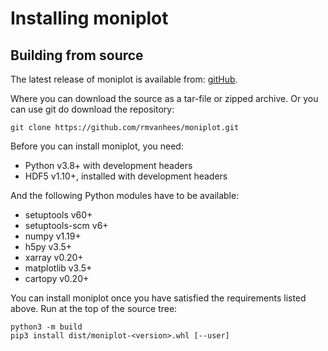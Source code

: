 Installing moniplot
===================

Building from source
--------------------

The latest release of moniplot is available from:
[gitHub](https://github.com/rmvanhees/moniplot).

Where you can download the source as a tar-file or zipped archive.
Or you can use git do download the repository:

    git clone https://github.com/rmvanhees/moniplot.git
	
Before you can install moniplot, you need:
* Python v3.8+ with development headers
* HDF5 v1.10+, installed with development headers

And the following Python modules have to be available:
* setuptools v60+
* setuptools-scm v6+
* numpy v1.19+
* h5py v3.5+
* xarray v0.20+
* matplotlib v3.5+
* cartopy v0.20+
	
You can install moniplot once you have satisfied the requirements listed
above. Run at the top of the source tree:

    python3 -m build
    pip3 install dist/moniplot-<version>.whl [--user]
